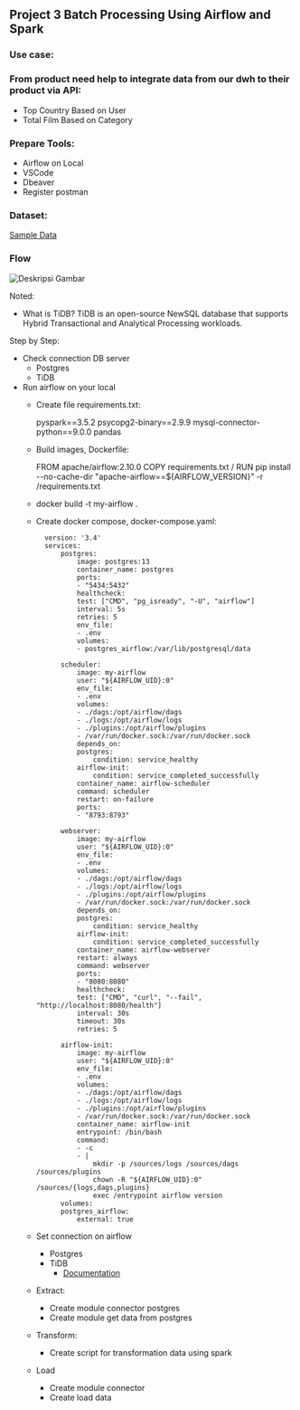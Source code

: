 ## Project 3 Batch Processing Using Airflow and Spark

### Use case:
### From product need help to integrate data from our dwh to their product via API:

- Top Country Based on User
- Total Film Based on Category

### Prepare Tools:

- Airflow on Local
- VSCode
- Dbeaver
- Register postman

### Dataset:

[Sample Data](https://www.kaggle.com/datasets/kapturovalexander/pagila-postgresql-sample-database)


### Flow

![Deskripsi Gambar](https://imminent-locust-045.notion.site/image/https%3A%2F%2Fprod-files-secure.s3.us-west-2.amazonaws.com%2F01b24fa3-f906-4bbc-ae9a-eae8c32be7d8%2F32c7269a-4849-4425-bf0d-a7c1fb667885%2Fimage.png?table=block&id=0fc17910-9ab2-4e12-9d21-b0bd32002c60&spaceId=01b24fa3-f906-4bbc-ae9a-eae8c32be7d8&width=2000&userId=&cache=v2)


Noted:

- What is TiDB?
TiDB is an open-source NewSQL database that supports Hybrid Transactional and Analytical Processing workloads.

Step by Step:

- Check connection DB server
    - Postgres
    - TiDB
- Run airflow on your local
    - Create file requirements.txt:

        pyspark==3.5.2
        psycopg2-binary==2.9.9
        mysql-connector-python==9.0.0
        pandas

    - Build images, Dockerfile:

        FROM apache/airflow:2.10.0
        COPY requirements.txt /
        RUN pip install --no-cache-dir "apache-airflow==${AIRFLOW_VERSION}" -r /requirements.txt

    - docker build -t my-airflow .
    - Create docker compose, docker-compose.yaml:

            version: '3.4'
            services:
                postgres:
                    image: postgres:13
                    container_name: postgres
                    ports:
                    - "5434:5432"
                    healthcheck:
                    test: ["CMD", "pg_isready", "-U", "airflow"]
                    interval: 5s
                    retries: 5
                    env_file:
                    - .env
                    volumes:
                    - postgres_airflow:/var/lib/postgresql/data

                scheduler:
                    image: my-airflow
                    user: "${AIRFLOW_UID}:0"
                    env_file: 
                    - .env
                    volumes:
                    - ./dags:/opt/airflow/dags
                    - ./logs:/opt/airflow/logs
                    - ./plugins:/opt/airflow/plugins
                    - /var/run/docker.sock:/var/run/docker.sock
                    depends_on:
                    postgres:
                        condition: service_healthy
                    airflow-init:
                        condition: service_completed_successfully
                    container_name: airflow-scheduler
                    command: scheduler
                    restart: on-failure
                    ports:
                    - "8793:8793"

                webserver:
                    image: my-airflow
                    user: "${AIRFLOW_UID}:0"
                    env_file: 
                    - .env
                    volumes:
                    - ./dags:/opt/airflow/dags
                    - ./logs:/opt/airflow/logs
                    - ./plugins:/opt/airflow/plugins
                    - /var/run/docker.sock:/var/run/docker.sock
                    depends_on:
                    postgres:
                        condition: service_healthy
                    airflow-init:
                        condition: service_completed_successfully
                    container_name: airflow-webserver
                    restart: always
                    command: webserver
                    ports:
                    - "8080:8080"
                    healthcheck:
                    test: ["CMD", "curl", "--fail", "http://localhost:8080/health"]
                    interval: 30s
                    timeout: 30s
                    retries: 5
                
                airflow-init:
                    image: my-airflow
                    user: "${AIRFLOW_UID}:0"
                    env_file: 
                    - .env
                    volumes:
                    - ./dags:/opt/airflow/dags
                    - ./logs:/opt/airflow/logs
                    - ./plugins:/opt/airflow/plugins
                    - /var/run/docker.sock:/var/run/docker.sock
                    container_name: airflow-init
                    entrypoint: /bin/bash
                    command:
                    - -c
                    - |
                        mkdir -p /sources/logs /sources/dags /sources/plugins
                        chown -R "${AIRFLOW_UID}:0" /sources/{logs,dags,plugins}
                        exec /entrypoint airflow version
                volumes:
                postgres_airflow:
                    external: true
    - Set connection on airflow
        - Postgres
        - TiDB
            - [Documentation](https://docs.pingcap.com/tidbcloud/secure-connections-to-serverless-clusters)
    - Extract:
        - Create module connector postgres
        - Create module get data from postgres
    - Transform:
        - Create script for transformation data using spark
    - Load
        - Create module connector 
        - Create load data